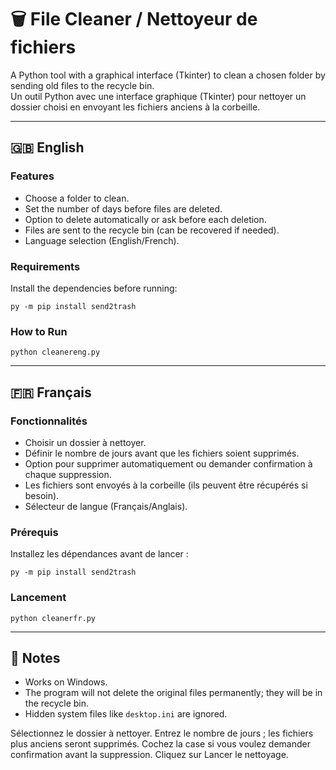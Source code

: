 # 🗑 File Cleaner / Nettoyeur de fichiers

A Python tool with a graphical interface (Tkinter) to clean a chosen folder by sending old files to the recycle bin.  
Un outil Python avec une interface graphique (Tkinter) pour nettoyer un dossier choisi en envoyant les fichiers anciens à la corbeille.

---

## 🇬🇧 English

### Features
- Choose a folder to clean.
- Set the number of days before files are deleted.
- Option to delete automatically or ask before each deletion.
- Files are sent to the recycle bin (can be recovered if needed).
- Language selection (English/French).

### Requirements
Install the dependencies before running:
```
py -m pip install send2trash
```

### How to Run
```
python cleanereng.py
```

---

## 🇫🇷 Français

### Fonctionnalités
- Choisir un dossier à nettoyer.
- Définir le nombre de jours avant que les fichiers soient supprimés.
- Option pour supprimer automatiquement ou demander confirmation à chaque suppression.
- Les fichiers sont envoyés à la corbeille (ils peuvent être récupérés si besoin).
- Sélecteur de langue (Français/Anglais).

### Prérequis
Installez les dépendances avant de lancer :
```
py -m pip install send2trash
```

### Lancement
```
python cleanerfr.py
```

---

## 📌 Notes
- Works on Windows.  
- The program will not delete the original files permanently; they will be in the recycle bin.
- Hidden system files like `desktop.ini` are ignored.


Sélectionnez le dossier à nettoyer.
Entrez le nombre de jours ; les fichiers plus anciens seront supprimés.
Cochez la case si vous voulez demander confirmation avant la suppression.
Cliquez sur Lancer le nettoyage.
